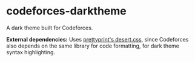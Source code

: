 # codeforces-darktheme

A dark theme built for Codeforces.

**External dependencies:** Uses [prettyprint's desert.css](https://github.com/google/code-prettify/blob/master/styles/desert.css), since Codeforces also depends on the same library for code formatting, for dark theme syntax highlighting.
